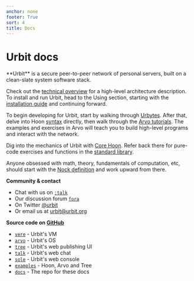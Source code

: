 ```yaml
---
anchor: none
footer: True
sort: 4
title: Docs
---
```


<div class="lead">
    <div class="logo inverse"></div>
    <h1 class="blue i-b">Urbit docs</h1>

</div>
<div class="col-md-12 head">
<div class="col-md-10">
**Urbit** is a secure peer-to-peer network of personal servers, built on a
clean-slate system software stack.

Check out the [technical overview](about/overview) for a high-level architecture
description. To install and run Urbit, head to the Using section, starting with
the [installation guide](using/install) and continuing forward.

To begin developing for Urbit, start by walking through
[Urbytes](https://urbit.org/docs/byte/0). After that, delve into Hoon
[syntax](hoon/syntax) directly, then walk through the [Arvo tutorials](arvo).
The examples and exercises in Arvo will teach you to build high-level programs
and interact with the network.

Dig into the mechanics of Urbit with [Core Hoon](hoon). Refer back there for
pure-code exercises and functions in the [standard library](hoon/library).

Anyone obsessed with math, theory, fundamentals of computation, etc, should
start with the [Nock definition](nock/definition) and work upward from there.

</div>
</div>
<div class="col-md-12 head">
<div class="col-md-4">
<b>Community & contact</b>
<ul>
<li>
Chat with us on <a href="https://urbit.org/stream"><code>:talk</code></a>
</li>
<li>
Our discussion forum <a href="http://urbit.org/fora"><code>fora</code></a>
</li>
<li>
On Twitter <a href="https://twitter.com/urbit">@urbit</a>
</li>
<li>
Or email us at <a href="mailto:urbit@urbit.org">urbit@urbit.org</a>
</li>
</ul>
</div>
<div class="col-md-4">
<b>Source code on <a href="https://github.com/urbit">GitHub</a></b>
<ul>
<li>
<a href="https://github.com/urbit/urbit"><code>vere</code></a> - Urbit's VM
</li>
<li>
<a href="https://github.com/urbit/arvo"><code>arvo</code></a> - Urbit's OS
</li>
<li>
<a href="https://github.com/urbit/tree"><code>tree</code></a> - Urbit's web
publishing UI
</li>
<li>
<a href="https://github.com/urbit/talk"><code>talk</code></a> - Urbit's web chat
</li>
<li>
<a href="https://github.com/urbit/sole"><code>sole</code></a> - Urbit's web
console
</li>
<li>
<a href="https://github.com/urbit/examples"><code>examples</code></a> - Hoon,
Arvo and Tree
</li>
<li>
<a href="https://github.com/urbit/docs"><code>docs</code></a> - The repo for
these docs
</li>
</ul>
</div>
</div>
<div class="sections">
    <kids grid="true"></kids>

</div>
